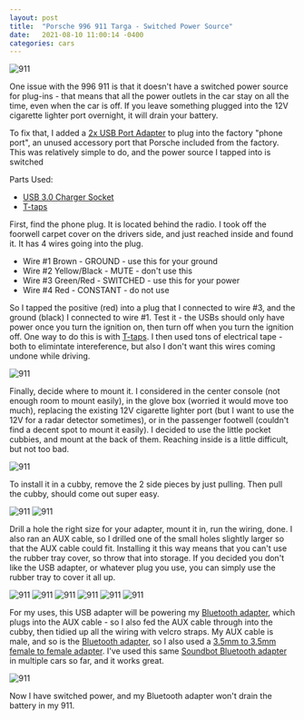 ```yaml
---
layout: post
title:  "Porsche 996 911 Targa - Switched Power Source"
date:   2021-08-10 11:00:14 -0400
categories: cars
---
```


![911](/images/911/11.jpg)

One issue with the 996 911 is that it doesn't have a switched power source for plug-ins - that means that all the power outlets in the car stay on all the time, even when the car is off. If you leave something plugged into the 12V cigarette lighter port overnight, it will drain your battery. 

To fix that, I added a [2x USB Port Adapter](https://amzn.to/3s89P1n) to plug into the factory "phone port", an unused accessory port that Porsche included from the factory. This was relatively simple to do, and the power source I tapped into is switched

Parts Used:
* [USB 3.0 Charger Socket](https://amzn.to/3s89P1n) 
* [T-taps](https://amzn.to/3AxlMky)

First, find the phone plug. It is located behind the radio. I took off the foorwell carpet cover on the drivers side, and just reached inside and found it. It has 4 wires going into the plug. 

* Wire #1 Brown - GROUND - use this for your ground
* Wire #2 Yellow/Black - MUTE - don't use this
* Wire #3 Green/Red - SWITCHED - use this for your power
* Wire #4 Red - CONSTANT - do not use

So I tapped the positive (red) into a plug that I connected to wire #3, and the ground (black) I connected to wire #1. Test it - the USBs should only have power once you turn the ignition on, then turn off when you turn the ignition off. One way to do this is with [T-taps](https://amzn.to/3AxlMky). I then used tons of electrical tape - both to elimintate intereference, but also I don't want this wires coming undone while driving. 

![911](/images/911/1.jpg)

Finally, decide where to mount it. I considered in the center console (not enough room to mount easily), in the glove box (worried it would move too much), replacing the existing 12V cigarette lighter port (but I want to use the 12V for a radar detector sometimes), or in the passenger footwell (couldn't find a decent spot to mount it easily). I decided to use the little pocket cubbies, and mount at the back of them. Reaching inside is a little difficult, but not too bad. 

![911](/images/911/2.jpg)

To install it in a cubby, remove the 2 side pieces by just pulling. Then pull the cubby, should come out super easy. 

![911](/images/911/3.jpg)
![911](/images/911/4.jpg)

Drill a hole the right size for your adapter, mount it in, run the wiring, done. I also ran an AUX cable, so I drilled one of the small holes slightly larger so that the AUX cable could fit. Installing it this way means that you can't use the rubber tray cover, so throw that into storage. If you decided you don't like the USB adapter, or whatever plug you use, you can simply use the rubber tray to cover it all up. 

![911](/images/911/5.jpg)
![911](/images/911/6.jpg)
![911](/images/911/7.jpg)
![911](/images/911/8.jpg)
![911](/images/911/9.jpg)
![911](/images/911/10.jpg)

For my uses, this USB adapter will be powering my [Bluetooth adapter](https://amzn.to/3yIhXsg), which plugs into the AUX cable - so I also fed the AUX cable through into the cubby, then tidied up all the wiring with velcro straps. My AUX cable is male, and so is the [Bluetooth adapter](https://amzn.to/3yIhXsg), so I also used a [3.5mm to 3.5mm female to female adapter](https://amzn.to/37uFLnp). I've used this same [Soundbot Bluetooth adapter](https://amzn.to/3yIhXsg) in multiple cars so far, and it works great. 

![911](/images/911/11.jpg)

Now I have switched power, and my Bluetooth adapter won't drain the battery in my 911. 